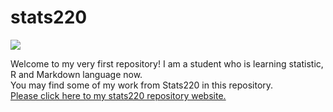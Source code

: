 # stats220
![](https://cdn3.iconfinder.com/data/icons/higher-education-icon-set/256/chart.png)  

Welcome to my very first repository! I am a student who is learning statistic, R and Markdown language now.  
You may find some of my work from Stats220 in this repository.  
[Please click here to my stats220 repository website.](https://220pmc.github.io/stats220/)
